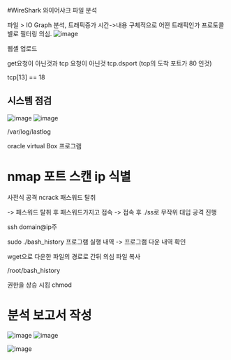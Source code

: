 #WireShark
와이어샤크 파일 분석

파일 > IO Graph 분석, 트래픽증가 시간->내용 구체적으로 어떤 트래픽인가
프로토콜 별로 필터링 의심.
![image](https://github.com/user-attachments/assets/2c6bd3a9-d875-41da-9954-8156e5d9eeaf)

웹셸 업로드

get요청이 아닌것과 tcp 요청이 아닌것 tcp.dsport (tcp의 도착 포트가 80 인것)

tcp[13] == 18

## 시스템 점검
![image](https://github.com/user-attachments/assets/2a88f3ac-8f86-44e6-a793-0c2bde3392f6)
![image](https://github.com/user-attachments/assets/5c86fc49-d053-4cec-ab95-13095a8ed70c)

/var/log/lastlog

oracle virtual Box 프로그램

# nmap 포트 스캔 ip 식별

사전식 공격 ncrack 패스워드 탈취

-> 패스워드 탈취 후 패스워드가지고 접속
-> 접속 후 ./ss로 무작위 대입 공격 진행

ssh domain@ip주

sudo ./bash_history 프로그램 실행 내역 -> 프로그램 다운 내역 확인 

wget으로 다운한 파일의 경로로 간뒤 의심 파일 복사

/root/bash_history

권한을 상승 시킴 chmod

# 분석 보고서 작성
![image](https://github.com/user-attachments/assets/0d809a8d-76e3-4636-8417-a748f87a9149)
![image](https://github.com/user-attachments/assets/99854247-a359-4be7-ae3b-ce71082bf36a)



![image](https://github.com/user-attachments/assets/5956eb39-19ee-4aac-b8de-a790a9dab937)






